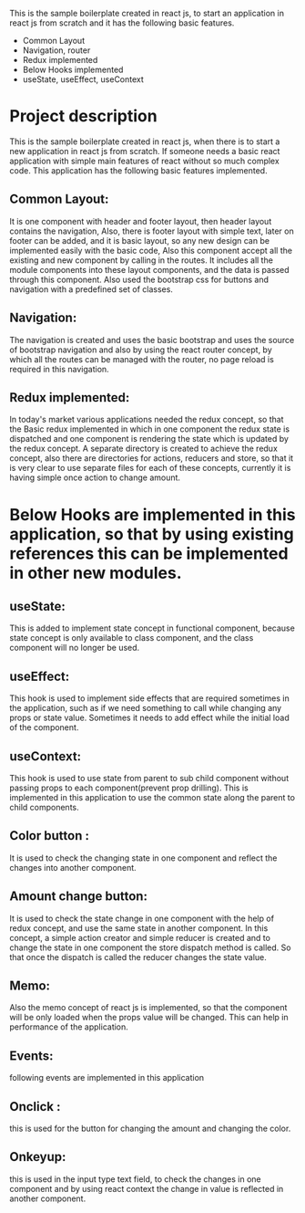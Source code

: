 This is the sample boilerplate created in react js, to start an application in react js from scratch and it has the following basic features.

   - Common Layout
   - Navigation, router
   - Redux implemented
   - Below Hooks implemented
   - useState, useEffect, useContext


# Project description

This is the sample boilerplate created in react js, when there is to start a new application in react js from scratch. If someone needs a basic react application with simple main features of react without so much complex code. This application has the following basic features implemented.

## Common Layout: 
It is one component with header and footer layout, then header layout contains the navigation, Also, there is footer layout with simple text, later on footer can be added, and it is basic layout, so any new design can be implemented easily with the basic code, Also this component accept all the existing and new component by calling in the routes. It includes all the module components into these layout components, and the data is passed through this component. Also used the bootstrap css for buttons and navigation with a predefined set of classes.

## Navigation: 
The navigation is created and uses the basic bootstrap and uses the source of bootstrap navigation and also by using the react router concept, by which all the routes can be managed with the router, no page reload is required in this navigation.

## Redux implemented:  
In today's market various applications needed the redux concept, so that the Basic redux implemented in which in one component the redux state is dispatched and one component is rendering the state which is updated by the redux concept. A separate directory is created to achieve the redux concept, also there are directories for actions, reducers and store, so that it is very clear to use separate files for each of these concepts, currently it is having simple once action to change amount.

# Below Hooks are implemented in this application, so that by using existing references this can be implemented in other new modules.

## useState: 
This is added to implement state concept in functional component, because state concept is only available to class component, and the class component will no longer be used.

## useEffect: 
This hook is used to implement side effects that are required sometimes in the application, such as if we need something to call while changing any props or state value. Sometimes it needs to add effect while the initial load of the component.

## useContext: 
This hook is used to use state from parent to sub child component without passing props to each component(prevent prop drilling). This is implemented in this application to use the common state along the parent to child components.

## Color button : 
It is used to check the changing state in one component and reflect the changes into another component.

## Amount change button: 
It is used to check the state change in one component with the help of redux concept, and use the same state in another component. In this concept, a simple action creator and simple reducer is created and to change the state in one component the store dispatch method is called. So that once the dispatch is called the reducer changes the state value.

## Memo: 
Also the memo concept of react js is implemented, so that the component will be only loaded when the props value will be changed. This can help in performance of the application.

## Events: 
following events are implemented in this application

## Onclick : 
this is used for the button for changing the amount and changing the color.

## Onkeyup: 
this is used in the input type text field, to check the changes in one component and by using react context the change in value is reflected in another component.
